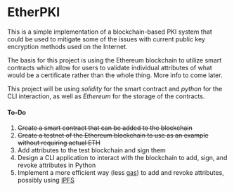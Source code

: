 # EtherPKI
This is a simple implementation of a blockchain-based PKI system that could be used to mitigate some of the issues with current public key encryption methods used on the Internet.

The basis for this project is using the Ethereum blockchain to utilize smart contracts which allow for users to validate individual attributes of what would be a certificate rather than the whole thing. More info to come later.

This project will be using *solidity* for the smart contract and *python* for the CLI interaction, as well as *Ethereum* for the storage of the contracts.

#### To-Do
1. ~~Create a smart contract that can be added to the blockchain~~
2. ~~Create a testnet of the Ethereum blockchain to use as an example without requiring actual ETH~~
3. Add attributes to the test blockchain and sign them
3. Design a CLI application to interact with the blockchain to add, sign, and revoke attributes in Python
4. Implement a more efficient way (less [gas](https://www.investopedia.com/terms/g/gas-ethereum.asp)) to add and revoke attributes, possibly using [IPFS](https://ipfs.io/)
